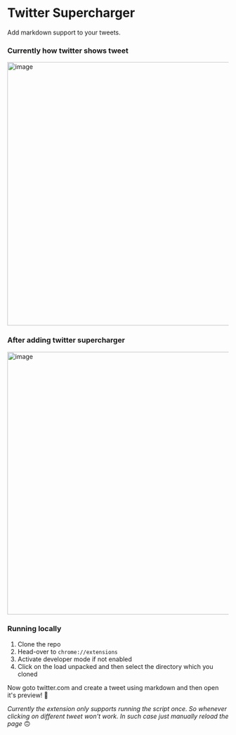 # Twitter Supercharger

Add markdown support to your tweets.

### Currently how twitter shows tweet
<img width="600" alt="image" src="https://user-images.githubusercontent.com/62330868/224616740-115bac05-4b1a-41c0-9649-5a452c702376.png">

### After adding twitter supercharger
<img width="598" alt="image" src="https://user-images.githubusercontent.com/62330868/224616917-df0a1b65-1acf-4b95-9d72-e2ccc0e738a6.png">

### Running locally

1. Clone the repo
2. Head-over to `chrome://extensions`
3. Activate developer mode if not enabled
4. Click on the load unpacked and then select the directory which you cloned

Now goto twitter.com and create a tweet using markdown and then open it's preview! 🥂

_Currently the extension only supports running the script once. So whenever clicking on different tweet won't work. In such case just manually reload the page_ 🙃
